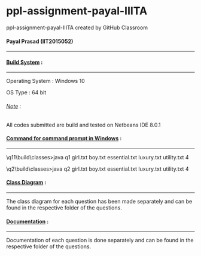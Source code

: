 # ppl-assignment-payal-IIITA
ppl-assignment-payal-IIITA created by GitHub Classroom
<h4>Payal Prasad (IIT2015052)</h4>
<hr>

<h4><u>Build System</u> :</h4>
<hr>
Operating System : Windows 10 <p>
OS Type : 64 bit<p>
<h6><u>Note</u> :</h6> All codes submitted are build and tested on Netbeans IDE 8.0.1<p>

<h4><u>Command for command prompt in Windows</u> :</h4>
<hr>
\q11\build\classes>java q1 girl.txt boy.txt essential.txt luxury.txt utility.txt 4
<p>
\q2\build\classes>java q2 girl.txt boy.txt essential.txt luxury.txt utility.txt 4


<h4><u>Class Diagram</u> :</h4>
<hr>
The class diagram for each question has been made separately and can be found in the respective folder of the questions.

<h4><u>Documentation</u> :</h4>
<hr>
Documentation of each question is done separately and can be found in the respective folder of the questions.
